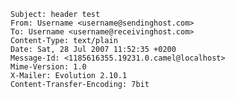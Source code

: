     Subject: header test
    From: Username <username@sendinghost.com>
    To: Username <username@receivinghost.com>
    Content-Type: text/plain
    Date: Sat, 28 Jul 2007 11:52:35 +0200
    Message-Id: <1185616355.19231.0.camel@localhost>
    Mime-Version: 1.0
    X-Mailer: Evolution 2.10.1
    Content-Transfer-Encoding: 7bit